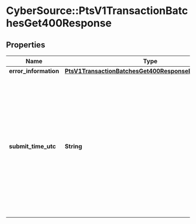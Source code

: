 # CyberSource::PtsV1TransactionBatchesGet400Response

## Properties
Name | Type | Description | Notes
------------ | ------------- | ------------- | -------------
**error_information** | [**PtsV1TransactionBatchesGet400ResponseErrorInformation**](PtsV1TransactionBatchesGet400ResponseErrorInformation.md) |  | [optional] 
**submit_time_utc** | **String** | Time of request in UTC. Format: &#x60;YYYY-MM-DDThh:mm:ssZ&#x60; Example &#x60;2016-08-11T22:47:57Z&#x60; equals August 11, 2016, at 22:47:57 (10:47:57 p.m.). The &#x60;T&#x60; separates the date and the time. The &#x60;Z&#x60; indicates UTC.  Returned by authorization service.  | [optional] 


